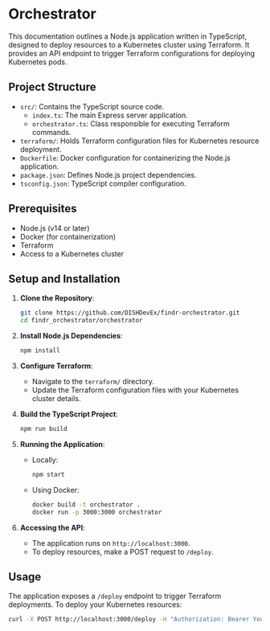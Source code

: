 # Orchestrator

This documentation outlines a Node.js application written in TypeScript, designed to deploy resources to a Kubernetes cluster using Terraform. It provides an API endpoint to trigger Terraform configurations for deploying Kubernetes pods.

## Project Structure

- `src/`: Contains the TypeScript source code.
  - `index.ts`: The main Express server application.
  - `orchestrator.ts`: Class responsible for executing Terraform commands.
- `terraform/`: Holds Terraform configuration files for Kubernetes resource deployment.
- `Dockerfile`: Docker configuration for containerizing the Node.js application.
- `package.json`: Defines Node.js project dependencies.
- `tsconfig.json`: TypeScript compiler configuration.

## Prerequisites

- Node.js (v14 or later)
- Docker (for containerization)
- Terraform
- Access to a Kubernetes cluster

## Setup and Installation

1. **Clone the Repository**:

   ```bash
   git clone https://github.com/DISHDevEx/findr-orchestrator.git
   cd findr_orchestrator/orchestrator
   ```

2. **Install Node.js Dependencies**:

   ```bash
   npm install
   ```

3. **Configure Terraform**:

   - Navigate to the `terraform/` directory.
   - Update the Terraform configuration files with your Kubernetes cluster details.

4. **Build the TypeScript Project**:

   ```bash
   npm run build
   ```

5. **Running the Application**:

   - Locally:
     
     ```bash
     npm start
     ```

   - Using Docker:
     
     ```bash
     docker build -t orchestrator .
     docker run -p 3000:3000 orchestrator
     ```

6. **Accessing the API**:

   - The application runs on `http://localhost:3000`.
   - To deploy resources, make a POST request to `/deploy`.

## Usage

The application exposes a `/deploy` endpoint to trigger Terraform deployments. To deploy your Kubernetes resources:

```bash
curl -X POST http://localhost:3000/deploy -H "Authorization: Bearer YourSecretToken"
```